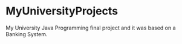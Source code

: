 # MyUniversityProjects
 
 My University Java Programming final project and it was based on a Banking System.  
